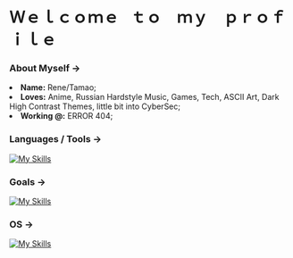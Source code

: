 # Ｗｅｌｃｏｍｅ⠀ｔｏ ⠀ｍｙ ⠀ｐｒｏｆｉｌｅ

### About Myself -> 
<li>
   <b>Name:</b> Rene/Tamao;
</li>
<li>
   <b>Loves:</b> Anime, Russian Hardstyle Music, Games, Tech, ASCII Art, Dark High Contrast Themes, little bit into CyberSec;
</li>
<li>
   <b>Working @:</b> ERROR 404; 
</li>

### Languages / Tools ->
[![My Skills](https://skillicons.dev/icons?i=c,html,css,py,mysql,php,git,github,vscode,vim&perline=5)](https://skillicons.dev)

### Goals ->
[![My Skills](https://skillicons.dev/icons?i=java,ts,cpp,bash&perline=5)](https://skillicons.dev)

### OS ->

[![My Skills](https://skillicons.dev/icons?i=windows,mint&perline=4)](https://skillicons.dev)
